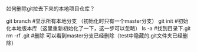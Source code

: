 如何删除git拉去下来的本地项目仓库？

git branch  #显示所有本地分支 （初始化时只有一个master分支）
git init   #初始化本地版本库（这里重新初始化了一下，这一步可以忽略）
ls -a    #找到目录下.git
rm -rf  .git   #删除
可以看到master分支已经删除（test中隐藏的.git文件夹已经删除）

